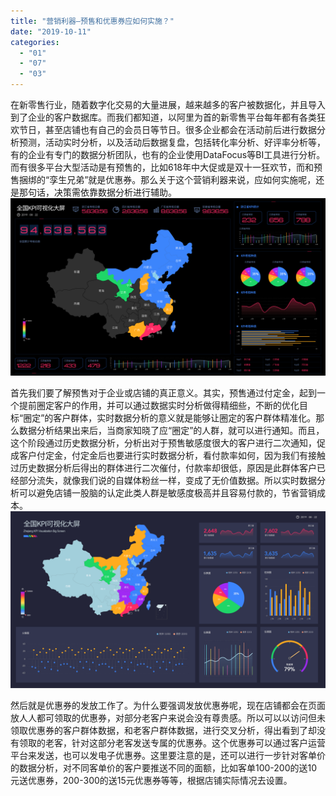 ```yaml
---
title: "营销利器—预售和优惠券应如何实施？"
date: "2019-10-11"
categories: 
  - "01"
  - "07"
  - "03"
---
```


在新零售行业，随着数字化交易的大量进展，越来越多的客户被数据化，并且导入到了企业的客户数据库。而我们都知道，以阿里为首的新零售平台每年都有各类狂欢节日，甚至店铺也有自己的会员日等节日。很多企业都会在活动前后进行数据分析预测，活动实时分析，以及活动后数据复盘，包括转化率分析、好评率分析等，有的企业有专门的数据分析团队，也有的企业使用DataFocus等BI工具进行分析。而有很多平台大型活动是有预售的，比如618年中大促或是双十一狂欢节，而和预售捆绑的“孪生兄弟”就是优惠券。那么关于这个营销利器来说，应如何实施呢，还是那句话，决策需依靠数据分析进行辅助。![](images/图表优化-12.png)

首先我们要了解预售对于企业或店铺的真正意义。其实，预售通过付定金，起到一个提前圈定客户的作用，并可以通过数据实时分析做得精细些，不断的优化目标“圈定”的客户群体，实时数据分析的意义就是能够让圈定的客户群体精准化。那么数据分析结果出来后，当商家知晓了应“圈定”的人群，就可以进行通知。而且，这个阶段通过历史数据分析，分析出对于预售敏感度很大的客户进行二次通知，促成客户付定金，付定金后也要进行实时数据分析，看付款率如何，因为我们有接触过历史数据分析后得出的群体进行二次催付，付款率却很低，原因是此群体客户已经部分流失，就像我们说的自媒体粉丝一样，变成了无价值数据。所以实时数据分析可以避免店铺一股脑的认定此类人群是敏感度极高并且容易付款的，节省营销成本。![](images/图表优化-07.png)

然后就是优惠券的发放工作了。为什么要强调发放优惠券呢，现在店铺都会在页面放人人都可领取的优惠券，对部分老客户来说会没有尊贵感。所以可以以访问但未领取优惠券的客户群体数据，和老客户群体数据，进行交叉分析，得出看到了却没有领取的老客，针对这部分老客发送专属的优惠券。这个优惠券可以通过客户运营平台来发送，也可以发电子优惠券。这里要注意的是，还可以进行一步针对客单价的数据分析，对不同客单价的客户要推送不同的面额，比如客单100-200的送10元送优惠券，200-300的送15元优惠券等等，根据店铺实际情况去设置。
